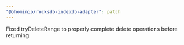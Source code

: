 ```yaml
---
"@ohominio/rocksdb-indexdb-adapter": patch
---
```


Fixed tryDeleteRange to properly complete delete operations before returning
